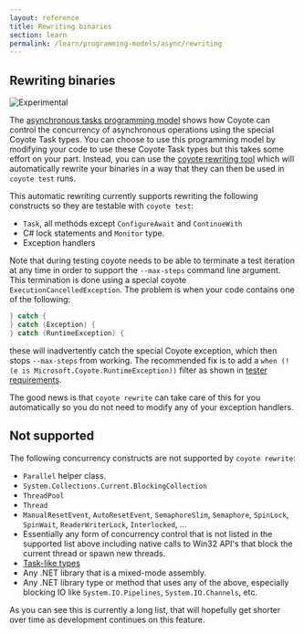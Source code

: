 ```yaml
---
layout: reference
title: Rewriting binaries
section: learn
permalink: /learn/programming-models/async/rewriting
---
```


## Rewriting binaries

![Experimental](https://img.shields.io/static/v1?style=flat&color=red&label=&message=experimental)

The [asynchronous tasks programming model](overview) shows how Coyote can control the concurrency
of asynchronous operations using the special Coyote Task types. You can choose to use this
programming model by modifying your code to use these Coyote Task types but this takes some effort
on your part. Instead, you can use the [coyote rewriting tool](../../tools/rewriting) which will
automatically rewrite your binaries in a way that they can then be used in `coyote test` runs.

This automatic rewriting currently supports rewriting the following constructs so they are testable
with `coyote test`:

- `Task`, all methods except `ConfigureAwait` and `ContinueWith`
- C# lock statements and `Monitor` type.
- Exception handlers

Note that during testing coyote needs to be able to terminate a test iteration at any time in order
to support the `--max-steps` command line argument. This termination is done using a special coyote
`ExecutionCancelledException`. The problem is when your code contains one of the following:

```c#
} catch {
} catch (Exception) {
} catch (RuntimeException) {
```

these will inadvertently catch the special Coyote exception, which then stops `--max-steps` from
working. The recommended fix is to add a `when (!(e is Microsoft.Coyote.RuntimeException))`
filter as shown in [tester requirements](../../tools/tester-requirements).

The good news is that `coyote rewrite` can take care of this for you automatically so you do not
need to modify any of your exception handlers.

## Not supported

The following concurrency constructs are not supported by `coyote rewrite`:

- `Parallel` helper class.
- `System.Collections.Current.BlockingCollection`
- `ThreadPool`
- `Thread`
- `ManualResetEvent`, `AutoResetEvent`, `SemaphoreSlim`, `Semaphore`, `SpinLock`, `SpinWait`, `ReaderWriterLock`, `Interlocked`, ...
- Essentially any form of concurrency control that is not listed in the supported list above
including native calls to Win32 API's that block the current thread or spawn new threads.
- [Task-like types](https://github.com/dotnet/roslyn/blob/master/docs/features/task-types.md)
- Any .NET library that is a mixed-mode assembly.
- Any .NET library type or method that uses any of the above, especially blocking IO like
`System.IO.Pipelines`, `System.IO.Channels`, etc.

As you can see this is currently a long list, that will hopefully get shorter over time
as development continues on this feature.